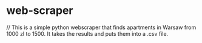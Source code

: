 # web-scraper

// This is a simple python webscraper that finds apartments in Warsaw from 1000 zl to 1500. It takes the results and puts them into a .csv file.
